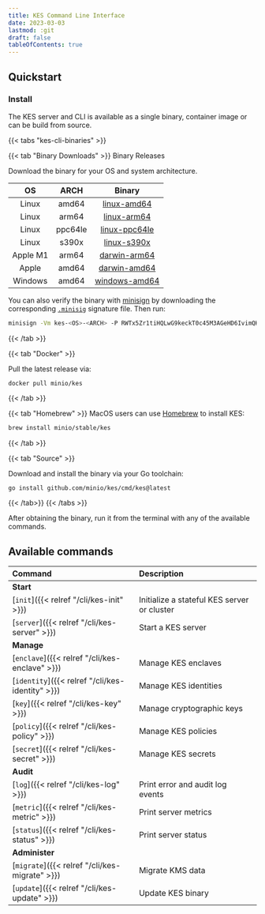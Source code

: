 ```yaml
---
title: KES Command Line Interface
date: 2023-03-03
lastmod: :git
draft: false
tableOfContents: true
---
```


## Quickstart

### Install

The KES server and CLI is available as a single binary, container image or can be build from source.

{{< tabs "kes-cli-binaries" >}}

{{< tab "Binary Downloads" >}}
Binary Releases

Download the binary for your OS and system architecture.

| OS       | ARCH    | Binary                                                                                       |
|:--------:|:-------:|:--------------------------------------------------------------------------------------------:|
| Linux    | amd64   | [linux-amd64](https://github.com/minio/kes/releases/latest/download/kes-linux-amd64)         |
| Linux    | arm64   | [linux-arm64](https://github.com/minio/kes/releases/latest/download/kes-linux-arm64)         |
| Linux    | ppc64le | [linux-ppc64le](https://github.com/minio/kes/releases/latest/download/kes-linux-ppc64le)     |
| Linux    | s390x   | [linux-s390x](https://github.com/minio/kes/releases/latest/download/kes-linux-s390x)         |
| Apple M1 | arm64   | [darwin-arm64](https://github.com/minio/kes/releases/latest/download/kes-darwin-arm64)       |
| Apple    | amd64   | [darwin-amd64](https://github.com/minio/kes/releases/latest/download/kes-darwin-amd64)       |
| Windows  | amd64   | [windows-amd64](https://github.com/minio/kes/releases/latest/download/kes-windows-amd64.exe) |

You can also verify the binary with [minisign](https://jedisct1.github.io/minisign/) by downloading the corresponding [`.minisig`](https://github.com/minio/kes/releases/latest) signature file. Then run:

```sh
minisign -Vm kes-<OS>-<ARCH> -P RWTx5Zr1tiHQLwG9keckT0c45M3AGeHD6IvimQHpyRywVWGbP1aVSGav
```

{{< /tab >}}

{{< tab "Docker" >}}   

Pull the latest release via:
```
docker pull minio/kes
```
{{< /tab >}}

{{< tab "Homebrew" >}}
MacOS users can use [Homebrew](https://brew.sh/) to install KES:

```sh
brew install minio/stable/kes
```
{{< /tab >}}
   
{{< tab "Source" >}}

Download and install the binary via your Go toolchain:

```sh
go install github.com/minio/kes/cmd/kes@latest
```

{{< /tab>}}
{{< /tabs >}}

After obtaining the binary, run it from the terminal with any of the available commands.

## Available commands

|Command                                       |Description                                |
|:---------------------------------------------|:------------------------------------------|
|**Start**                                     |                                           |
|[`init`]({{< relref "/cli/kes-init" >}})          |Initialize a stateful KES server or cluster|
|[`server`]({{< relref "/cli/kes-server" >}})      |Start a KES server                         |
|**Manage**                                    |                                           |
|[`enclave`]({{< relref "/cli/kes-enclave" >}})    |Manage KES enclaves                        |
|[`identity`]({{< relref "/cli/kes-identity" >}})  |Manage KES identities                      |
|[`key`]({{< relref "/cli/kes-key" >}})            |Manage cryptographic keys                  |
|[`policy`]({{< relref "/cli/kes-policy" >}})      |Manage KES policies                        |
|[`secret`]({{< relref "/cli/kes-secret" >}})      |Manage KES secrets                         |
|**Audit**                                     |                                           |
|[`log`]({{< relref "/cli/kes-log" >}})            |Print error and audit log events           |
|[`metric`]({{< relref "/cli/kes-metric" >}})      |Print server metrics                       |
|[`status`]({{< relref "/cli/kes-status" >}})      |Print server status                        |
|**Administer**                                |                                           |
|[`migrate`]({{< relref "/cli/kes-migrate" >}})    |Migrate KMS data                           |
|[`update`]({{< relref "/cli/kes-update" >}})      |Update KES binary                          |